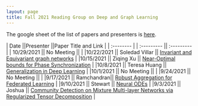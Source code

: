 ```yaml
---
layout: page
title: Fall 2021 Reading Group on Deep and Graph Learning
---
```

The google sheet of the list of papers and presenters is [here](https://docs.google.com/spreadsheets/d/15nh1-Zjm-rtCd_k67TpvzyrzMmNdXbxsbc9o_1iLgb4/edit?usp=sharing).

| Date                     ||Presenter ||Paper Title and Link | 
| :--------               | |    :---------   ||  :---------   |
| 10/29/2021		|| No Meeting 	|| 	|
|10/22/2021		|| Soledad Villar || [Invariant and Equivariant graph networks](https://arxiv.org/abs/1812.09902) |
|10/15/2021		|| Ziqing Xu	|| [Near-Optimal bounds for Phase Synchronization](https://arxiv.org/pdf/1703.06605.pdf) |
|10/8/2021		|| Teresa Huang	|| [Generalization in Deep Learning](https://arxiv.org/abs/1710.05468) |
|10/1/2021		|| No Meeting || 	|
|9/24/2021		|| No Meeting || 	|
|9/17/2021		|| Ramchandran|| [Robust Aggregation for Federated Learning](https://arxiv.org/abs/1912.13445) |
|9/10/2021		|| Stewart || [Neural ODEs](https://arxiv.org/abs/1806.07366) |
|9/3/2021		|| Joshua || [Community Detection on Mixture Multi-layer Networks via Regularized Tensor Decomposition](https://arxiv.org/abs/2002.04457) |
